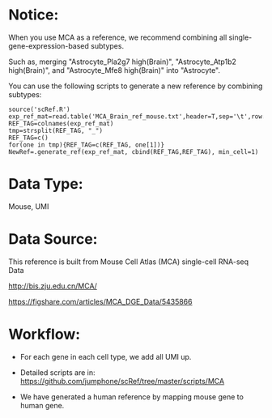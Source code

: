 # Notice:

When you use MCA as a reference, we recommend combining all single-gene-expression-based subtypes.

Such as, merging "Astrocyte_Pla2g7 high(Brain)", "Astrocyte_Atp1b2 high(Brain)", and "Astrocyte_Mfe8 high(Brain)" into "Astrocyte".

You can use the following scripts to generate a new reference by combining subtypes:

    source('scRef.R')
    exp_ref_mat=read.table('MCA_Brain_ref_mouse.txt',header=T,sep='\t',row.names=1)
    REF_TAG=colnames(exp_ref_mat)
    tmp=strsplit(REF_TAG, "_")
    REF_TAG=c()
    for(one in tmp){REF_TAG=c(REF_TAG, one[1])}
    NewRef=.generate_ref(exp_ref_mat, cbind(REF_TAG,REF_TAG), min_cell=1) 

# Data Type:

Mouse, UMI

# Data Source:

This reference is built from Mouse Cell Atlas (MCA) single-cell RNA-seq Data

http://bis.zju.edu.cn/MCA/

https://figshare.com/articles/MCA_DGE_Data/5435866

# Workflow:

* For each gene in each cell type, we add all UMI up.

* Detailed scripts are in: https://github.com/jumphone/scRef/tree/master/scripts/MCA

* We have generated a human reference by mapping mouse gene to human gene.



